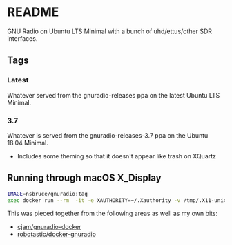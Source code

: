 # README

GNU Radio on Ubuntu LTS Minimal with a bunch of uhd/ettus/other SDR interfaces.

## Tags

### Latest

Whatever served from the gnuradio-releases ppa on the latest Ubuntu LTS Minimal.

### 3.7

Whatever is served from the gnuradio-releases-3.7 ppa on the Ubuntu 18.04 Minimal.

- Includes some theming so that it doesn't appear like trash on XQuartz

## Running through macOS X_Display

```bash
IMAGE=nsbruce/gnuradio:tag
exec docker run --rm  -it -e XAUTHORITY=~/.Xauthority -v /tmp/.X11-unix:/tmp/.X11-unix -e DISPLAY=host.docker.internal:0 -v "$PWD":/data -w /data --net host -h docker-gnuradio "$IMAGE"
```

This was pieced together from the following areas as well as my own bits:

- [cjam/gnuradio-docker](https://github.com/cjam/gnuradio-docker)
- [robotastic/docker-gnuradio](https://github.com/robotastic/docker-gnuradio)